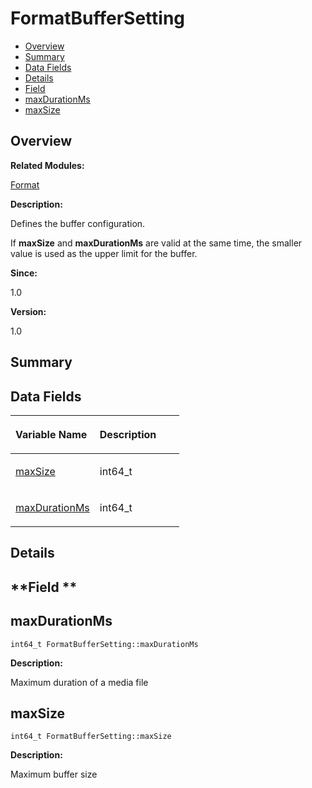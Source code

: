 # FormatBufferSetting<a name="EN-US_TOPIC_0000001054799597"></a>

-   [Overview](#section1979688351165631)
-   [Summary](#section1007372768165631)
-   [Data Fields](#pub-attribs)
-   [Details](#section486372543165631)
-   [Field](#section1457047107165631)
-   [maxDurationMs](#a6cf1da1ecc6506d134027d3a057cf968)
-   [maxSize](#a9f23c583e5dd21894f4ffce0589ed179)

## **Overview**<a name="section1979688351165631"></a>

**Related Modules:**

[Format](format.md)

**Description:**

Defines the buffer configuration. 

If  **maxSize**  and  **maxDurationMs**  are valid at the same time, the smaller value is used as the upper limit for the buffer.

**Since:**

1.0

**Version:**

1.0

## **Summary**<a name="section1007372768165631"></a>

## Data Fields<a name="pub-attribs"></a>

<a name="table1950987389165631"></a>
<table><thead align="left"><tr id="row1634697366165631"><th class="cellrowborder" valign="top" width="50%" id="mcps1.1.3.1.1"><p id="p1758240283165631"><a name="p1758240283165631"></a><a name="p1758240283165631"></a>Variable Name</p>
</th>
<th class="cellrowborder" valign="top" width="50%" id="mcps1.1.3.1.2"><p id="p280637549165631"><a name="p280637549165631"></a><a name="p280637549165631"></a>Description</p>
</th>
</tr>
</thead>
<tbody><tr id="row869295436165631"><td class="cellrowborder" valign="top" width="50%" headers="mcps1.1.3.1.1 "><p id="p1009592081165631"><a name="p1009592081165631"></a><a name="p1009592081165631"></a><a href="formatbuffersetting.md#a9f23c583e5dd21894f4ffce0589ed179">maxSize</a></p>
</td>
<td class="cellrowborder" valign="top" width="50%" headers="mcps1.1.3.1.2 "><p id="p703843102165631"><a name="p703843102165631"></a><a name="p703843102165631"></a>int64_t </p>
</td>
</tr>
<tr id="row1322930470165631"><td class="cellrowborder" valign="top" width="50%" headers="mcps1.1.3.1.1 "><p id="p518246815165631"><a name="p518246815165631"></a><a name="p518246815165631"></a><a href="formatbuffersetting.md#a6cf1da1ecc6506d134027d3a057cf968">maxDurationMs</a></p>
</td>
<td class="cellrowborder" valign="top" width="50%" headers="mcps1.1.3.1.2 "><p id="p2046023336165631"><a name="p2046023336165631"></a><a name="p2046023336165631"></a>int64_t </p>
</td>
</tr>
</tbody>
</table>

## **Details**<a name="section486372543165631"></a>

## **Field **<a name="section1457047107165631"></a>

## maxDurationMs<a name="a6cf1da1ecc6506d134027d3a057cf968"></a>

```
int64_t FormatBufferSetting::maxDurationMs
```

 **Description:**

Maximum duration of a media file 

## maxSize<a name="a9f23c583e5dd21894f4ffce0589ed179"></a>

```
int64_t FormatBufferSetting::maxSize
```

 **Description:**

Maximum buffer size 

